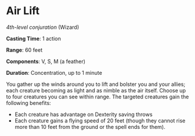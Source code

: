 # Air Lift
*4th-level conjuration* (Wizard)

**Casting Time**: 1 action

**Range**: 60 feet

**Components**: V, S, M (a feather)

**Duration**: Concentration, up to 1 minute

You gather up the winds around you to lift and bolster you and your allies; each creature becoming as light and as nimble as the air itself. Choose up to four creatures you can see within range. The targeted creatures gain the following benefits:
* Each creature has advantage on Dexterity saving throws
* Each creature gains a flying speed of 20 feet (though they cannot rise more than 10 feet from the ground or the spell ends for them).
